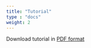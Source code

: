 ```yaml
---
title: "Tutorial"
type : "docs"
weight: 2
---
```


Download tutorial in [PDF format](/supercell/docs/supercell_tutorial.pdf)
